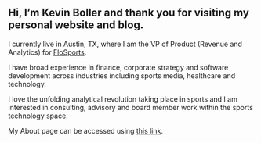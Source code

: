 

<h2> Hi, I’m Kevin Boller and thank you for visiting my personal website and blog. </h2>

<p>I currently live in Austin, TX, where I am the VP of Product (Revenue and Analytics) for <a href="http://www.flosports.tv/" >FloSports</a>. </p>

<p>I have broad experience in finance, corporate strategy and software development across industries including sports media, healthcare and technology.<br />

I love the unfolding analytical revolution taking place in sports and I am interested in consulting, advisory and 
board member work within the sports technology space.</p>

<p>My About page can be accessed using <a href="https://kdboller.github.io/about" >this link</a>. 
</p>
